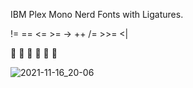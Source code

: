 IBM Plex Mono Nerd Fonts with Ligatures.

!= == <= >= -> ++ /= >>= <|

     

![2021-11-16_20-06](https://user-images.githubusercontent.com/61657399/141982821-6665337b-ecba-4cee-926b-8444f1fa9c3a.png)
